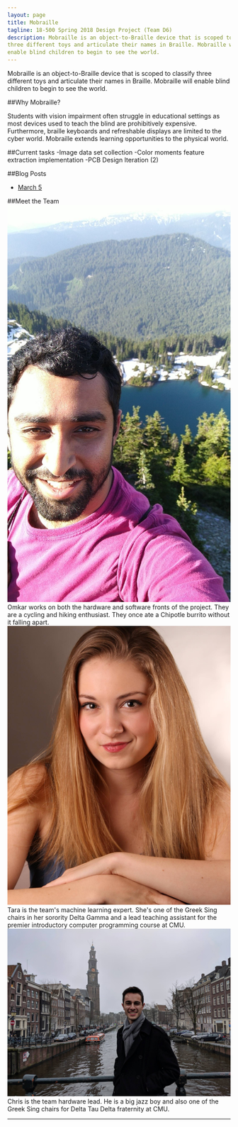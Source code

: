 ```yaml
---
layout: page
title: Mobraille
tagline: 18-500 Spring 2018 Design Project (Team D6)
description: Mobraille is an object-to-Braille device that is scoped to classify
three different toys and articulate their names in Braille. Mobraille will
enable blind children to begin to see the world.
---
```


Mobraille is an object-to-Braille device that is scoped to classify
three different toys and articulate their names in Braille. Mobraille will
enable blind children to begin to see the world.

##Why Mobraille?

Students with vision impairment often struggle in educational settings as most
devices used to teach the blind are prohibitively expensive. Furthermore,
braille keyboards and refreshable displays are limited to the cyber world.
Mobraille extends learning opportunities to the physical world.

##Current tasks
-Image data set collection
-Color moments feature extraction implementation
-PCB Design Iteration (2)

##Blog Posts

- [March 5](pages/update1.md)


##Meet the Team
![code](images/Omkar.jpg)
Omkar works on both the hardware and software fronts of the project. They are
a cycling and hiking enthusiast. They once ate a Chipotle burrito without it falling apart.
![code](images/Tara.jpg)
Tara is the team's machine learning expert. She's one of the Greek Sing chairs in
her sorority Delta Gamma and a lead teaching assistant for the premier introductory
computer programming course at CMU.
![code](images/Chris.jpg)
Chris is the team hardware lead. He is a big jazz boy and also one of the Greek Sing
chairs for Delta Tau Delta fraternity at CMU.


---


